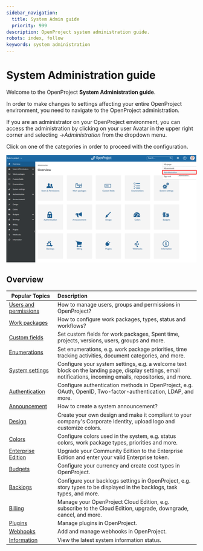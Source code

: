 ```yaml
---
sidebar_navigation:
  title: System Admin guide
  priority: 999
description: OpenProject system administration guide.
robots: index, follow
keywords: system administration
---
```

# System Administration guide

Welcome to the OpenProject **System Administration guide**.

In order to make changes to settings affecting your entire OpenProject environment, you need to navigate to the OpenProject administration.

If you are an administrator on your OpenProject environment,  you can access the administration by clicking on your user Avatar in the upper right corner and selecting ->*Administration* from the dropdown menu.

Click on one of the categories in order to proceed with the configuration.

![Sys-admin-administration](Sys-admin-administration-1579104292770.png)

## Overview

| Popular Topics                                   | Description                                                  |
| ------------------------------------------------ | :----------------------------------------------------------- |
| [Users and permissions](./users-permissions)     | How to manage users, groups and permissions in OpenProject?  |
| [Work packages](./manage-work-packages)          | How to configure work packages, types, status and workflows? |
| [Custom fields](./custom-fields)                 | Set custom fields for work packages, Spent time, projects, versions, users, groups and more. |
| [Enumerations](./enumerations)                   | Set enumerations, e.g. work package priorities, time tracking activities, document categories, and more. |
| [System settings](./ssytem-settings)             | Configure your system settings, e.g. a welcome text block on the landing page, display settings, email notifications, incoming emails, repositories, and more. |
| [Authentication](./authentication)               | Configure authentication methods in OpenProject, e.g. OAuth, OpenID, Two-factor-authentication, LDAP, and more. |
| [Announcement](./announcement)                   | How to create a system announcement?                         |
| [Design](./design)                               | Create your own design and make it compliant to your company's Corporate Identity, upload logo and customize colors. |
| [Colors](./colors)                               | Configure colors used in the system, e.g. status colors, work package types, priorities and more. |
| [Enterprise Edition](./enterprise-edition-guide) | Upgrade your Community Edition to the Enterprise Edition and enter your valid Enterprise token. |
| [Budgets](./budgets)                             | Configure your currency and create cost types in OpenProject. |
| [Backlogs](./backlogs)                           | Configure your backlogs settings in OpenProject, e.g. story types to be displayed in the backlogs, task types, and more. |
| [Billing](./cloud-edition-guide)                 | Manage your OpenProject Cloud Edition, e.g. subscribe to the Cloud Edition, upgrade, downgrade, cancel, and more. |
| [Plugins](./plugins)                             | Manage plugins in OpenProject.                               |
| [Webhooks](./webhooks)                           | Add and manage webhooks in OpenProject.                      |
| [Information](information)                       | View the latest system information status.                   |


